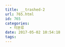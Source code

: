 ```yaml
---
title: __trashed-2
url: 765.html
id: 765
categories:
  - 미분류
date: 2017-05-02 10:54:18
tags:
---
```

